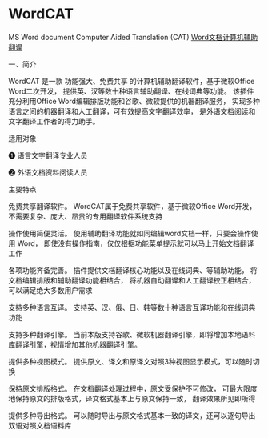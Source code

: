 # WordCAT
MS Word document Computer Aided Translation (CAT) 
[Word文档计算机辅助翻译](https://wordcat.cn)

一、简介

WordCAT 是一款 功能强大、免费共享 的计算机辅助翻译软件，基于微软Office Word二次开发， 提供英、汉等数十种语言辅助翻译、在线词典等功能。 该插件充分利用Office Word编辑排版功能和谷歌、微软提供的机器翻译服务， 实现多种语言之间的机器翻译和人工翻译，可有效提高文字翻译效率， 是外语文档阅读和文字翻译工作者的得力助手。

适用对象

❶ 语言文字翻译专业人员

❷ 外语文档资料阅读人员

主要特点

免费共享翻译软件。 WordCAT属于免费共享软件，基于微软Office Word开发， 不需要复杂、庞大、昂贵的专用翻译软件系统支持

操作使用简便灵活。 使用辅助翻译功能就如同编辑word文档一样，只要会操作使用 Word， 即使没有操作指南，仅仅根据功能菜单提示就可以马上开始文档翻译工作

各项功能齐备完善。 插件提供文档翻译核心功能以及在线词典、等辅助功能， 将文档编辑排版和辅助翻译功能相结合， 将机器自动翻译和人工翻译校正相结合， 可以满足绝大多数用户需求

支持多种语言互译。 支持英、汉、俄、日、韩等数十种语言互译功能和在线词典功能

支持多种翻译引擎。 当前本版支持谷歌、微软机器翻译引擎，即将增加本地语料库翻译引擎，视情增加其他机器翻译引擎。

提供多种视图模式。 提供原文、译文和原译文对照3种视图显示模式，可以随时切换

保持原文排版格式。 在文档翻译处理过程中，原文受保护不可修改， 可最大限度地保持原文的排版格式，译文格式基本上与原文保持一致， 翻译效果所见即所得

提供多种导出格式。 可以随时导出与原文格式基本一致的译文，还可以逐句导出双语对照文档语料库
